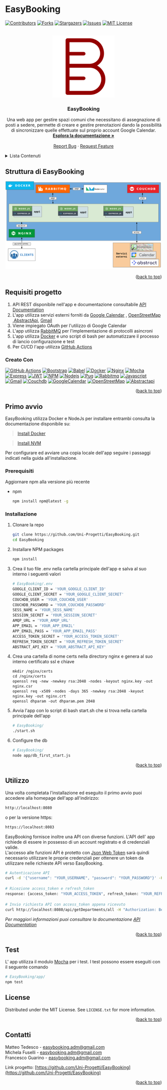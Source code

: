 # EasyBooking

<a name="readme-top"></a>

[![Contributors][contributors-shield]][contributors-url]
[![Forks][forks-shield]][forks-url]
[![Stargazers][stars-shield]][stars-url]
[![Issues][issues-shield]][issues-url]
[![MIT License][license-shield]][license-url]



<!-- PROJECT LOGO -->
<br />
<div align="center">
  <a href="https://github.com/Uni-Progetti/EasyBooking">
    <img src="./app/public/images/logo_readme.svg" alt="Logo" width="200" height="200">
  </a>

<h3 align="center">EasyBooking</h3>

  <p align="center">
    Una web app per gestire spazi comuni che necessitano di assegnazione di posti a sedere, permette di creare e gestire prenotazioni dando la possibilità di sincronizzare quelle effettuate sul proprio account Google Calendar.
    <br />
    <a href="https://github.com/Uni-Progetti/EasyBooking"><strong>Esplora la documentazione »</strong></a>
    <br />
    <br />
    <a href="https://github.com/Uni-Progetti/EasyBooking/issues">Report Bug</a>
    ·
    <a href="https://github.com/Uni-Progetti/EasyBooking/issues">Request Feature</a>
  </p>
</div>



<!-- TABLE OF CONTENTS -->
<details>
  <summary>Lista Contenuti</summary>
  <ol>
    <li>
      <a href="#requisiti-progetto">Requisiti progetto</a>
      <ul>
        <li><a href="#creato-con">Creato Con</a></li>
      </ul>
    </li>
    <li>
      <a href="#primo-avvio">Primo avvio</a>
      <ul>
        <li><a href="#prerequisiti">Prerequisiti</a></li>
        <li><a href="#installazione">Installazione</a></li>
      </ul>
    </li>
    <li><a href="#utilizzo">Utilizzo</a></li>
    <li><a href="#test">Test</a></li>
    <li><a href="#license">License</a></li>
    <li><a href="#contatti">Contatti</a></li>
  </ol>
</details>



<!-- ABOUT THE PROJECT -->
## Struttura di EasyBooking

<img src="./app/public/images/StrutturaEasyBooking.png">



<p align="right">(<a href="#readme-top">back to top</a>)</p>

## Requisiti progetto
1. API REST disponibile nell'app e documentazione consultabile [API Documentation](http://localhost:8080/apidoc)
2. L'app utilizza servizi esterni forniti da [Google Calendar][GoogleCalendar-url] , [OpenStreetMap][OpenStreetMap-url] ,[AbstractApi][Abstractapi-url], [Gmail][Gmail-url]
3. Viene impiegato OAuth per l'utilizzo di Google Calendar
4. L'app utilizza [RabbitMQ][Rabbitmq-url] per l'implementazione di protocolli asincroni
5. L'app utilizza [Docker][Docker-url] e uno script di bash per automatizzare il processo di lancio configurazione e test
6. Per CI/CD l'app utilizza [GitHub Actions][GitHub Actions-url]

### Creato Con

[![GitHub Actions][GitHub Actions]][GitHub Actions-url]
[![Bootstrap][Bootstrap.com]][Bootstrap-url]
[![Babel]][Babel-url]
[![Docker]][Docker-url]
[![Nginx]][Nginx-url]
[![Mocha]][Mocha-url]
[![Express]][Express-url]
[![JWT]][JWT-url]
[![NPM]][NPM-url]
[![Nodejs]][Nodejs-url]
[![Pug]][Pug-url]
[![Rabbitmq]][Rabbitmq-url]
[![Javascript]][Javascript-url]
[![Gmail]][Gmail-url]
[![Couchdb]][Couchdb-url]
[![GoogleCalendar]][GoogleCalendar-url]
[![OpenStreetMap]][OpenStreetMap-url]
[![Abstractapi]][Abstractapi-url]
<p align="right">(<a href="#readme-top">back to top</a>)</p>



<!-- GETTING STARTED -->
## Primo avvio

EasyBooking utilizza Docker e NodeJs per installare entrambi consulta la documentazione disponibile su:

>[Install Docker](https://docs.docker.com/get-docker/)

>[Install NVM](https://github.com/nvm-sh/nvm)

Per configurare ed avviare una copia locale dell'app seguire i passaggi indicati nella guida all'installazione.

### Prerequisiti

Aggiornare npm alla versione più recente
* npm
  ```sh
  npm install npm@latest -g
  ```

### Installazione

1. Clonare la repo
   ```sh
   git clone https://github.com/Uni-Progetti/EasyBooking.git
   cd EasyBooking
   ```
2. Installare NPM packages
   ```sh
   npm install
   ```
3. Crea il tuo file .env nella cartella principale dell'app e salva al suo interno i seguenti valori
    ```sh
    # EasyBooking/.env
    GOOGLE_CLIENT_ID = 'YOUR_GOOGLE_CLIENT_ID'
    GOOGLE_CLIENT_SECRET = 'YOUR_GOOGLE_CLIENT_SECRET'
    COUCHDB_USER = 'YOUR_COUCHDB_USER'
    COUCHDB_PASSWORD = 'YOUR_COUCHDB_PASSWORD'
    SESS_NAME = 'YOUR_SESS_NAME'
    SESSION_SECRET = 'YOUR_SESSION_SECRET'
    AMQP_URL = 'YOUR_AMQP_URL'
    APP_EMAIL = 'YOUR_APP_EMAIL'
    APP_EMAIL_PASS = 'YOUR_APP_EMAIL_PASS'
    ACCESS_TOKEN_SECRET = 'YOUR_ACCESS_TOKEN_SECRET'
    REFRESH_TOKEN_SECRET = 'YOUR_REFRESH_TOKEN_SECRET'
    ABSTRACT_API_KEY = 'YOUR_ABSTRACT_API_KEY'
    ```
4. Crea una cartella di nome certs nella directory nginx e genera al suo interno certificato ssl e chiave
    ```
    mkdir /nginx/certs
    cd /nginx/certs
    openssl req -new -newkey rsa:2048 -nodes -keyout nginx.key -out nginx.csr
    openssl req -x509 -nodes -days 365 -newkey rsa:2048 -keyout nginx.key -out nginx.crt
    openssl dhparam -out dhparam.pem 2048
5. Avvia l'app con lo script di bash start.sh che si trova nella cartella principale dell'app 
    ```sh
    # EasyBooking/
    ./start.sh
    ```
6. Configure the db
    ```sh
    # EasyBooking/
    node app/db_first_start.js
    ```

<p align="right">(<a href="#readme-top">back to top</a>)</p>



<!-- USAGE EXAMPLES -->
## Utilizzo

Una volta completata l'installazione ed eseguito il primo avvio puoi accedere alla homepage dell'app all'indirizzo:
```sh
http://localhost:8080
```
o per la versione https:
```sh
https://localhost:8083
```
EasyBooking fornisce inoltre una API con diverse funzioni.
L'API dell' app richiede di essere in possesso di un account registrato e di credenziali valide.<br>
L'accesso alle funzioni API è protetto con <a href="https://jwt.io/">Json Web Token</a> sarà quindi necessario utilizzare le proprie credenziali per ottenere un token da utilizzare nelle richieste API verso EasyBooking.
```sh
# Autenticazione API
curl -d '{"username": "YOUR_USERNAME", "password": "YOUR_PASSWORD"}' -H "Content-Type: application/json" -X POST http://localhost:8080/api/login 

# Ricezione access_token e refresh_token
response: {access_token: "YOUR_ACCESS_TOKEN", refresh_token: "YOUR_REFRESH_TOKEN"}

# Invio richiesta API con access_token appena ricevuto
curl http://localhost:8080/api/getDepartments/all -H "Authorization: Bearer YOUR_ACCESS_TOKEN"

```

_Per maggiori informazioni puoi consultare la documentazione [API Documentation](http://localhost:8080/apidoc)_

<p align="right">(<a href="#readme-top">back to top</a>)</p>

## Test

L' app utilizza il modulo [Mocha](https://mochajs.org/) per i test. I test possono essere eseguiti con il seguente comando
```sh
# EasyBooking/app/
npm test
```

<!-- ROADMAP -->
<!-- ## Roadmap

- [ ] Feature 1
- [ ] Feature 2
- [ ] Feature 3
    - [ ] Nested Feature

See the [open issues](https://github.com/Uni-Progetti/EasyBooking/issues) for a full list of proposed features (and known issues).

<p align="right">(<a href="#readme-top">back to top</a>)</p> -->



<!-- CONTRIBUTING -->
<!-- ## Contributing

Contributions are what make the open source community such an amazing place to learn, inspire, and create. Any contributions you make are **greatly appreciated**.

If you have a suggestion that would make this better, please fork the repo and create a pull request. You can also simply open an issue with the tag "enhancement".
Don't forget to give the project a star! Thanks again!

1. Fork the Project
2. Create your Feature Branch (`git checkout -b feature/AmazingFeature`)
3. Commit your Changes (`git commit -m 'Add some AmazingFeature'`)
4. Push to the Branch (`git push origin feature/AmazingFeature`)
5. Open a Pull Request

<p align="right">(<a href="#readme-top">back to top</a>)</p> -->



<!-- LICENSE -->
## License

Distributed under the MIT License. See `LICENSE.txt` for more information.

<p align="right">(<a href="#readme-top">back to top</a>)</p>



<!-- CONTACT -->
## Contatti
Matteo Tedesco - easybooking.adm@gmail.com</br>
Michela Fuselli - easybooking.adm@gmail.com</br>
Francesco Guarino - easybooking.adm@gmail.com

Link progetto: [https://github.com/Uni-Progetti/EasyBooking](https://github.com/Uni-Progetti/EasyBooking)

<p align="right">(<a href="#readme-top">back to top</a>)</p>



<!-- ACKNOWLEDGMENTS -->
<!-- ## Acknowledgments

* []()
* []()
* []()

<p align="right">(<a href="#readme-top">back to top</a>)</p> -->



<!-- MARKDOWN LINKS & IMAGES -->
<!-- https://www.markdownguide.org/basic-syntax/#reference-style-links -->
[contributors-shield]: https://img.shields.io/github/contributors/Uni-Progetti/EasyBooking.svg?style=for-the-badge
[contributors-url]: https://github.com/Uni-Progetti/EasyBooking/graphs/contributors
[forks-shield]: https://img.shields.io/github/forks/Uni-Progetti/EasyBooking.svg?style=for-the-badge
[forks-url]: https://github.com/Uni-Progetti/EasyBooking/network/members
[stars-shield]: https://img.shields.io/github/stars/Uni-Progetti/EasyBooking.svg?style=for-the-badge
[stars-url]: https://github.com/Uni-Progetti/EasyBooking/stargazers
[issues-shield]: https://img.shields.io/github/issues/Uni-Progetti/EasyBooking.svg?style=for-the-badge
[issues-url]: https://github.com/Uni-Progetti/EasyBooking/issues
[license-shield]: https://img.shields.io/github/license/Uni-Progetti/EasyBooking?style=for-the-badge
[license-url]: https://github.com/Uni-Progetti/EasyBooking/blob/master/LICENSE
[linkedin-shield]: https://img.shields.io/badge/-LinkedIn-black.svg?style=for-the-badge&logo=linkedin&colorB=555
[linkedin-url]: https://linkedin.com/in/linkedin_username
[product-screenshot]: images/screenshot.png
[GitHub Actions]: https://img.shields.io/badge/github%20actions-%232671E5.svg?style=for-the-badge&logo=githubactions&logoColor=white
[Github Actions-url]: https://github.com/features/actions
[Bootstrap.com]: https://img.shields.io/badge/Bootstrap-563D7C?style=for-the-badge&logo=bootstrap&logoColor=white
[Bootstrap-url]: https://getbootstrap.com
[Babel]: https://img.shields.io/badge/Babel-F9DC3e?style=for-the-badge&logo=babel&logoColor=black
[Babel-url]: https://babeljs.io/
[Docker]: https://img.shields.io/badge/docker-%230db7ed.svg?style=for-the-badge&logo=docker&logoColor=white
[Docker-url]: https://www.docker.com/
[Nginx]: https://img.shields.io/badge/nginx-%23009639.svg?style=for-the-badge&logo=nginx&logoColor=white
[Nginx-url]: https://www.nginx.com/
[Mocha]: https://img.shields.io/badge/-mocha-%238D6748?style=for-the-badge&logo=mocha&logoColor=white
[Mocha-url]: https://mochajs.org/
[Express]: https://img.shields.io/badge/express.js-%23404d59.svg?style=for-the-badge&logo=express&logoColor=%2361DAFB
[Express-url]: https://expressjs.com/
[JWT]: https://img.shields.io/badge/JWT-black?style=for-the-badge&logo=JSON%20web%20tokens
[JWT-url]: https://jwt.io/
[NPM]: https://img.shields.io/badge/NPM-%23000000.svg?style=for-the-badge&logo=npm&logoColor=white
[NPM-url]: https://www.npmjs.com/
[Nodejs]: https://img.shields.io/badge/node.js-6DA55F?style=for-the-badge&logo=node.js&logoColor=white
[Nodejs-url]: https://nodejs.org/
[Pug]: https://img.shields.io/badge/Pug-FFF?style=for-the-badge&logo=pug&logoColor=A86454
[Pug-url]: https://pugjs.org/
[Rabbitmq]: https://img.shields.io/badge/Rabbitmq-FF6600?style=for-the-badge&logo=rabbitmq&logoColor=white
[Rabbitmq-url]: https://www.rabbitmq.com/
[Javascript]: https://img.shields.io/badge/javascript-%23323330.svg?style=for-the-badge&logo=javascript&logoColor=%23F7DF1E
[Javascript-url]: https://developer.mozilla.org/en-US/docs/Web/JavaScript
[Gmail]: https://img.shields.io/badge/Gmail-D14836?style=for-the-badge&logo=gmail&logoColor=white
[Gmail-url]: https://www.google.com/intl/en/gmail/about/
[Couchdb]: https://img.shields.io/badge/Couchdb-EA2328?style=for-the-badge&logo=couchbase&logoColor=white
[Couchdb-url]: https://couchdb.apache.org/
[GoogleCalendar]: https://img.shields.io/badge/Google_Calendar-4285F4?style=for-the-badge&logo=google-calendar&logoColor=white
[GoogleCalendar-url]: https://www.google.com/intl/en/calendar/about/
[OpenStreetMap]: https://img.shields.io/badge/OpenStreetMap-black?style=for-the-badge&logo=openstreetmap&logoColor=yellowgreen
[OpenStreetMap-url]: https://www.openstreetmap.org/
[Abstractapi]: https://img.shields.io/badge/AbstractApi-FFF?style=for-the-badge&logo=abstract&logoColor=A86454
[Abstractapi-url]: https://www.abstractapi.com